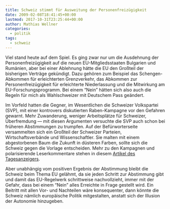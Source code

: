 ```yaml
---
title: Schweiz stimmt für Ausweitung der Personenfreizügigkeit
date: 2009-02-08T18:41:45+00:00
lastmod: 2017-10-31T23:25:44+00:00
author: Mathias Wellner
categories:
  - politik
tags:
  - schweiz
---
```

Viel stand heute auf dem Spiel. Es ging zwar nur um die Ausdehnung der Personenfreizügigkeit auf die neuen EU-Mitgliedsstaaten Bulgarien und Rumänien, aber bei einer Ablehnung hätte die EU den Großteil der bisherigen Verträge gekündigt. Dazu gehören zum Beispiel das Schengen-Abkommen für erleichterten Grenzverkehr, das Abkommen zur Personenfreizügigkeit für erleichterte Niederlassung und die Mitwirkung am EU-Forschungsprogramm. Bei einem &#8220;Nein&#8221; hätten sich also auch die Regeln für mich als Wahlschweizer mit Deutschem Pass geändert.

Im Vorfeld hatten die Gegner, im Wesentlichen die Schweizer Volkspartei (SVP), mit einer kontrovers diskutierten Raben-Kampagne vor den Gefahren gewarnt. Mehr Zuwanderung, weniger Arbeitsplätze für Schweizer, Überfremdung &mdash; mit diesen Argumenten versuchte die SVP auch schon bei früheren Abstimmungen zu trumpfen. Auf der Befürworterseite versammelten sich ein Großteil der Schweizer Parteien, Wirtschaftsverbände und Wissenschaftler. Sie malten mit einem abgestorbenen Baum die Zukunft in düsteren Farben, sollte sich die Schweiz gegen die Vorlage entscheiden. Mehr zu den Kampagnen und polarisierende Leserkommentare stehen in diesem [Artikel des Tagesanzeigers](http://www.tagesanzeiger.ch/schweiz/standard/story/12534434).

Aber unabhängig vom positiven Ergebnis der Abstimmung bleibt die Schweiz beim Thema EU gelähmt, da sie jeden Schritt zur Abstimmung gibt und damit das EU-Regelwerk schrittweise nachvollzieht, immer mit der Gefahr, dass bei einem &#8220;Nein&#8221; alles Erreichte in Frage gestellt wird. Ein Beitritt mit allen Vor- und Nachteilen wäre konsequenter, dann könnte die Schweiz nämlich europäische Politik mitgestalten, anstatt sich der Illusion der Autonomie hinzugeben.